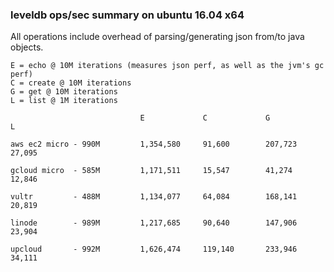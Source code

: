 ### leveldb ops/sec summary on ubuntu 16.04 x64

All operations include overhead of parsing/generating json from/to java objects.
```
E = echo @ 10M iterations (measures json perf, as well as the jvm's gc perf)
C = create @ 10M iterations
G = get @ 10M iterations
L = list @ 1M iterations
```

```
                             E             C             G             L

aws ec2 micro - 990M         1,354,580     91,600        207,723       27,095

gcloud micro  - 585M         1,171,511     15,547        41,274        12,846

vultr         - 488M         1,134,077     64,084        168,141       20,819

linode        - 989M         1,217,685     90,640        147,906       23,904

upcloud       - 992M         1,626,474     119,140       233,946       34,111
```

